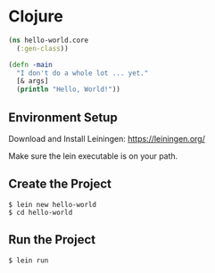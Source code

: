 # Clojure

```clojure
(ns hello-world.core
  (:gen-class))

(defn -main
  "I don't do a whole lot ... yet."
  [& args]
  (println "Hello, World!"))
```

## Environment Setup
Download and Install Leiningen: https://leiningen.org/ 


Make sure the lein executable is on your path.

## Create the Project

```
$ lein new hello-world
$ cd hello-world
```

## Run the Project

```
$ lein run
```
